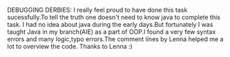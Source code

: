 DEBUGGING DERBIES: I really feel proud to have done this task sucessfully.To tell the truth one doesn't need to know java to complete this task. I had no idea about java during the early days.But fortunately I was taught Java in my branch(AIE) as a part of OOP.I found a very few syntax errors and many logic,typo errors.The comment lines by Lenna helped me a lot to overview the code. Thanks to Lenna :)
